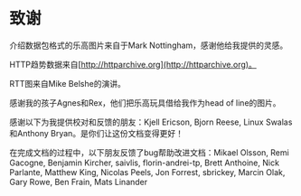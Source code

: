# 致谢

介绍数据包格式的乐高图片来自于Mark Nottingham，感谢他给我提供的灵感。

HTTP趋势数据来自[http://httparchive.org](http://httparchive.org)。

RTT图来自Mike Belshe的演讲。

感谢我的孩子Agnes和Rex，他们把乐高玩具借给我作为head of line的图片。

感谢以下为我提供校对和反馈的朋友：Kjell Ericson, Bjorn Reese, Linux Swalas和Anthony Bryan。是你们让这份文档变得更好！

在完成文档的过程中，以下朋友反馈了bug帮助改进文档：Mikael Olsson, Remi Gacogne, Benjamin Kircher, saivlis, florin-andrei-tp, Brett Anthoine, Nick Parlante, Matthew King, Nicolas Peels, Jon Forrest, sbrickey, Marcin Olak, Gary Rowe, Ben Frain, Mats Linander